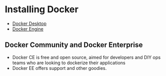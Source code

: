 # Installing Docker
- [Docker Desktop](https://docs.docker.com/desktop/)
- [Docker Engine](https://docs.docker.com/engine/install/)

## Docker Community and Docker Enterprise
- Docker CE is free and open source, aimed for developers and DIY ops teams who are looking to dockerize their applications
- Docker EE offers support and other goodies.